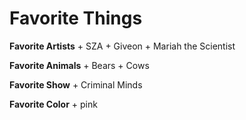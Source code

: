 # Favorite Things

**Favorite Artists**
	+ SZA
	+ Giveon
	+ Mariah the Scientist

**Favorite Animals** 
	+ Bears
	+ Cows

**Favorite Show**
	+ Criminal Minds
	
**Favorite Color**
	+ pink
	
